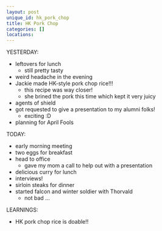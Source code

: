 ```yaml
---
layout: post
unique_id: hk_pork_chop
title: HK Pork Chop
categories: []
locations: 
---
```


YESTERDAY:
* leftovers for lunch
  * still pretty tasty
* weird headache in the evening
* Jackie made HK-style pork chop rice!!!
  * this recipe was way closer!
  * she brined the pork this time which kept it very juicy
* agents of shield
* got requested to give a presentation to my alumni folks!
  * exciting :D
* planning for April Fools

TODAY:
* early morning meeting
* two eggs for breakfast
* head to office
  * gave my mom a call to help out with a presentation
* delicious curry for lunch
* interviews!
* sirloin steaks for dinner
* started falcon and winter soldier with Thorvald
  * not bad ...

LEARNINGS:
* HK pork chop rice is doable!!
